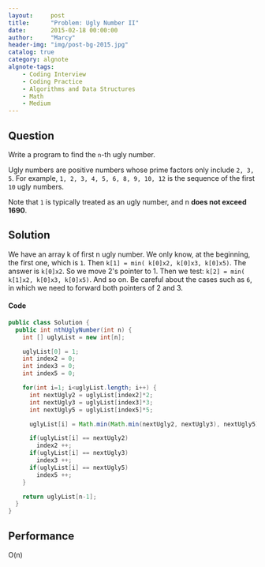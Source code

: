 ```yaml
---
layout:     post
title:      "Problem: Ugly Number II"
date:       2015-02-18 00:00:00
author:     "Marcy"
header-img: "img/post-bg-2015.jpg"
catalog: true
category: algnote
algnote-tags:
    - Coding Interview
    - Coding Practice
    - Algorithms and Data Structures
    - Math
    - Medium
---
```


## Question

Write a program to find the `n`-th ugly number.

Ugly numbers are positive numbers whose prime factors only include `2, 3, 5`. For example, `1, 2, 3, 4, 5, 6, 8, 9, 10, 12` is the sequence of the first `10` ugly numbers.

Note that `1` is typically treated as an ugly number, and n **does not exceed 1690**.

## Solution
We have an array k of first n ugly number. We only know, at the beginning, the first one, which is `1`. Then
`k[1] = min( k[0]x2, k[0]x3, k[0]x5)`. The answer is `k[0]x2`. So we move 2's pointer to 1. Then we test:
`k[2] = min( k[1]x2, k[0]x3, k[0]x5)`. And so on.
Be careful about the cases such as `6`, in which we need to forward both pointers of 2 and 3.
#### Code
```java
public class Solution {
  public int nthUglyNumber(int n) {
    int [] uglyList = new int[n];

    uglyList[0] = 1;
    int index2 = 0;
    int index3 = 0;
    int index5 = 0;

    for(int i=1; i<uglyList.length; i++) {
      int nextUgly2 = uglyList[index2]*2;
      int nextUgly3 = uglyList[index3]*3;
      int nextUgly5 = uglyList[index5]*5;

      uglyList[i] = Math.min(Math.min(nextUgly2, nextUgly3), nextUgly5);

      if(uglyList[i] == nextUgly2)
        index2 ++;
      if(uglyList[i] == nextUgly3)
        index3 ++;
      if(uglyList[i] == nextUgly5)
        index5 ++;
    }

    return uglyList[n-1];
  }
}
```

## Performance
O(n)
